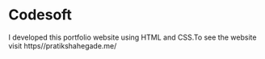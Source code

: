 # Codesoft
I developed this portfolio website using HTML and CSS.To see the website visit https//pratikshahegade.me/
